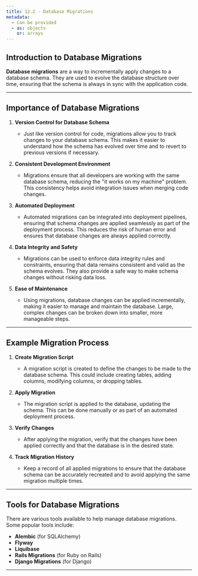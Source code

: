 ```yaml
---
title: 12.2 - Database Migrations
metadata:
  - Can be provided
  - as: objects
    or: arrays
---
```


## Introduction to Database Migrations

**Database migrations** are a way to incrementally apply changes to a database schema. They are used to evolve the database structure over time, ensuring that the schema is always in sync with the application code.

---

## Importance of Database Migrations

1. **Version Control for Database Schema**

   - Just like version control for code, migrations allow you to track changes to your database schema. This makes it easier to understand how the schema has evolved over time and to revert to previous versions if necessary.

2. **Consistent Development Environment**

   - Migrations ensure that all developers are working with the same database schema, reducing the "it works on my machine" problem. This consistency helps avoid integration issues when merging code changes.

3. **Automated Deployment**

   - Automated migrations can be integrated into deployment pipelines, ensuring that schema changes are applied seamlessly as part of the deployment process. This reduces the risk of human error and ensures that database changes are always applied correctly.

4. **Data Integrity and Safety**

   - Migrations can be used to enforce data integrity rules and constraints, ensuring that data remains consistent and valid as the schema evolves. They also provide a safe way to make schema changes without risking data loss.

5. **Ease of Maintenance**
   - Using migrations, database changes can be applied incrementally, making it easier to manage and maintain the database. Large, complex changes can be broken down into smaller, more manageable steps.

---

## Example Migration Process

1. **Create Migration Script**

   - A migration script is created to define the changes to be made to the database schema. This could include creating tables, adding columns, modifying columns, or dropping tables.

2. **Apply Migration**

   - The migration script is applied to the database, updating the schema. This can be done manually or as part of an automated deployment process.

3. **Verify Changes**

   - After applying the migration, verify that the changes have been applied correctly and that the database is in the desired state.

4. **Track Migration History**
   - Keep a record of all applied migrations to ensure that the database schema can be accurately recreated and to avoid applying the same migration multiple times.

---

## Tools for Database Migrations

There are various tools available to help manage database migrations. Some popular tools include:

- **Alembic** (for SQLAlchemy)
- **Flyway**
- **Liquibase**
- **Rails Migrations** (for Ruby on Rails)
- **Django Migrations** (for Django)

---
